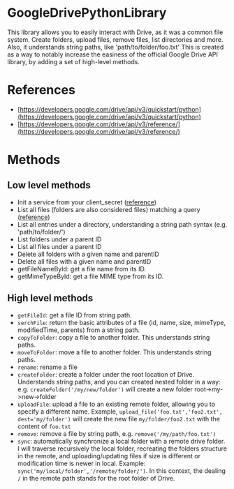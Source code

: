 # GoogleDrivePythonLibrary
This library allows you to easily interact with Drive, as it was a common file system. 
Create folders, upload files, remove files, list directories and more. 
Also, it understands string paths, like 'path/to/folder/foo.txt'
This is created as a way to notably increase the easiness of the official Google Drive 
API library, by adding a set of high-level methods.

# References
* [https://developers.google.com/drive/api/v3/quickstart/python](https://developers.google.com/drive/api/v3/quickstart/python)
* [https://developers.google.com/drive/api/v3/reference/](https://developers.google.com/drive/api/v3/reference/)

# Methods
## Low level methods
* Init a service from your client_secret ([reference](https://developers.google.com/drive/api/v3/quickstart/python))
* List all files (folders are also considered files) matching a query ([reference](https://developers.google.com/drive/api/v3/reference/files/list))
* List all entries under a directory, understanding a string path syntax (e.g. 'path/to/folder/')
* List folders under a parent ID
* List all files under a parent ID
* Delete all folders with a given name and parentID
* Delete all files with a given name and parentID
* getFileNameById: get a file name from its ID.
* getMimeTypeById: get a file MIME type from its ID.

## High level methods
* `getFileId`: get a file ID from string path.
* `serchFile`: return the basic attributes of a file (id, name, size, mimeType, modifiedTime, parents) from a string path.
* `copyToFolder`: copy a file to another folder. This understands string paths.
* `moveToFolder`: move a file to another folder. This understands string paths.
* `rename`: rename a file
* `createFolder`: create a folder under the root location of Drive. Understands string paths, and you can created nested folder in a way: e.g. `createFolder('/my/new/folder')` will create a new folder root->my->new->folder
* `uploadFile`: upload a file to an existing remote folder, allowing you to specify a different name. Example, `upload_file('foo.txt','foo2.txt', dest='my/folder')` will create the new file `my/folder/foo2.txt` with the content of `foo.txt`
* `remove`: remove a file by string path, e.g. `remove('/my/path/foo.txt')`
* `sync`: automatically synchronize a local folder with a remote drive folder. I will traverse recursively the local folder, recreating the folders structure in the remote, and uploading/updating files if size is different or modification time is newer in local. Example: `sync('my/local/folder','/remote/folder/')`. In this context, the dealing `/` in the remote path stands for the root folder of Drive.

